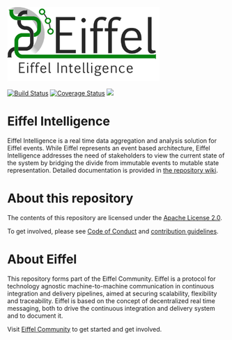 <!---
   Copyright 2017-2018 Ericsson AB.
   For a full list of individual contributors, please see the commit history.

   Licensed under the Apache License, Version 2.0 (the "License");
   you may not use this file except in compliance with the License.
   You may obtain a copy of the License at

       http://www.apache.org/licenses/LICENSE-2.0

   Unless required by applicable law or agreed to in writing, software
   distributed under the License is distributed on an "AS IS" BASIS,
   WITHOUT WARRANTIES OR CONDITIONS OF ANY KIND, either express or implied.
   See the License for the specific language governing permissions and
   limitations under the License.
--->

<img src="./images/eiffel-intelligence-logo.png" alt="Eiffel Intelligence" width="350"/>

[![Build Status](https://travis-ci.org/Ericsson/eiffel-intelligence.svg?branch=master)](https://travis-ci.org/Ericsson/eiffel-intelligence)
[![Coverage Status](https://coveralls.io/repos/github/Ericsson/eiffel-intelligence/badge.svg?branch=master)](https://coveralls.io/github/Ericsson/eiffel-intelligence?branch=master)
[![](https://jitpack.io/v/Ericsson/eiffel-intelligence.svg)](https://jitpack.io/#Ericsson/eiffel-intelligence)

# Eiffel Intelligence
Eiffel Intelligence is a real time data aggregation and analysis solution for Eiffel events. While Eiffel represents an event based architecture, Eiffel Intelligence addresses the need of stakeholders to view the current state of the system by bridging the divide from immutable events to mutable state representation. Detailed documentation is provided in [the repository wiki](./wiki).

# About this repository
The contents of this repository are licensed under the [Apache License 2.0](./LICENSE).

To get involved, please see [Code of Conduct](./CODE_OF_CONDUCT.md) and [contribution guidelines](./CONTRIBUTING.md).

# About Eiffel
This repository forms part of the Eiffel Community. Eiffel is a protocol for technology agnostic machine-to-machine communication in continuous integration and delivery pipelines, aimed at securing scalability, flexibility and traceability. Eiffel is based on the concept of decentralized real time messaging, both to drive the continuous integration and delivery system and to document it.

Visit [Eiffel Community](https://eiffel-community.github.io) to get started and get involved.
